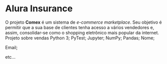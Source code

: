 # Alura Insurance
O projeto **Comex** é um sistema de _e-commerce marketplace_. Seu objetivo é permitir que a sua base de clientes tenha acesso a vários vendedores e, assim, consolidar-se como o shopping eletrônico mais popular da internet.
Projeto sobre vendas
Python 3;
PyTest;
Jupyter;
NumPy;
Pandas;
Nome;

Email;

etc...